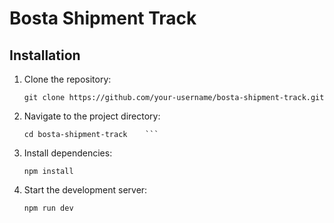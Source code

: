 # Bosta Shipment Track

## Installation

1. Clone the repository:

    ```
    git clone https://github.com/your-username/bosta-shipment-track.git
    ```

2. Navigate to the project directory:

    ```
    cd bosta-shipment-track    ```

3. Install dependencies:

    ```
    npm install
    ```

4. Start the development server:

    ```
    npm run dev
    ```
